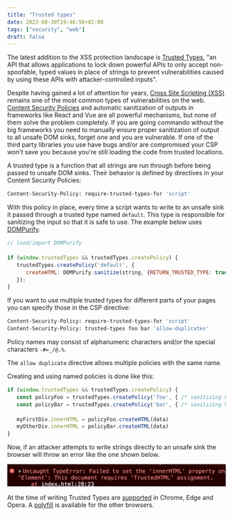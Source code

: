 ```yaml
---
title: "Trusted types"
date: 2022-08-30T19:46:56+02:00
tags: ["security", "web"]
draft: false
---
```


The latest addition to the XSS protection landscape is [Trusted Types](https://w3c.github.io/webappsec-trusted-types/dist/spec/), "an API that allows applications to lock down powerful APIs to only accept non-spoofable, typed values in place of strings to prevent vulnerabilities caused by using these APIs with attacker-controlled inputs".

Despite having gained a lot of attention for years, [Cross Site Scripting (XSS)](https://owasp.org/www-community/attacks/xss/) remains one of the most common types of vulnerabilities on the web. [Content Security Policies](https://developer.mozilla.org/en-US/docs/Web/HTTP/CSP) and automatic sanitization of outputs in frameworks like React and Vue are all powerful mechanisms, but none of them solve the problem completely. If you are going commando without the big frameworks you need to manually ensure proper sanitization of output to all unsafe DOM sinks, forget one and you are vulnerable. If one of the third party libraries you use have bugs and/or are compromised your CSP won't save you because you're still loading the code from trusted locations.

A trusted type is a function that all strings are run through before being passed to unsafe DOM sinks. Their behavior is defined by directives in your Content Security Policies:

```bash
Content-Security-Policy: require-trusted-types-for 'script'
```

With this policy in place, every time a script wants to write to an unsafe sink it passed through a trusted type named `default`. This type is responsible for sanitizing the input so that it is safe to use. The example below uses [DOMPurify](https://github.com/cure53/DOMPurify).

```javascript
// load/import DOMPurify 

if (window.trustedTypes && trustedTypes.createPolicy) {
   trustedTypes.createPolicy('default', {
      createHTML: DOMPurify.sanitize(string, {RETURN_TRUSTED_TYPE: true})
   });
}
```

If you want to use multiple trusted types for different parts of your pages you can specify those in the CSP directive:

```bash
Content-Security-Policy: require-trusted-types-for 'script'
Content-Security-Policy: trusted-types foo bar 'allow-duplicates'
```

Policy names may consist of alphanumeric characters and/or the special characters `-#=_/@.%`. 

The `allow duplicate` directive allows multiple policies with the same name.

Creating and using named policies is done like this:

```javascript
if (window.trustedTypes && trustedTypes.createPolicy) {
   const policyFoo = trustedTypes.createPolicy('foo', { /* sanitizing here */ })
   const policyBar = trustedTypes.createPolicy('bar', { /* sanitizing here */ })

   myFirstDiv.innerHTML = policyFoo.createHTML(data)
   myOtherDiv.innerHTML = policyBar.createHTML(data)
}
```

Now, if an attacker attempts to write strings directly to an unsafe sink the browser will throw an error like the one shown below.

![TypeError](/img/typeerror.png)

At the time of writing Trusted Types are [supported](https://caniuse.com/?search=trusted%20types) in Chrome, Edge and Opera. A [polyfill](https://www.npmjs.com/package/trusted-types) is available for the other browsers.
